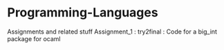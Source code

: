 # Programming-Languages
Assignments and related stuff
 Assignment_1 : try2final : Code for a big_int package for ocaml
